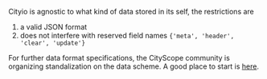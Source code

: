 Cityio is agnostic to what kind of data stored in its self, the restrictions are
1. a valid JSON format
2. does not interfere with reserved field names `{'meta', 'header', 'clear', 'update'}`

For further data format specifications, the CityScope community is organizing standalization on the data scheme. A good place to start is [here](https://github.com/CityScope/cityscope.github.io/wiki).